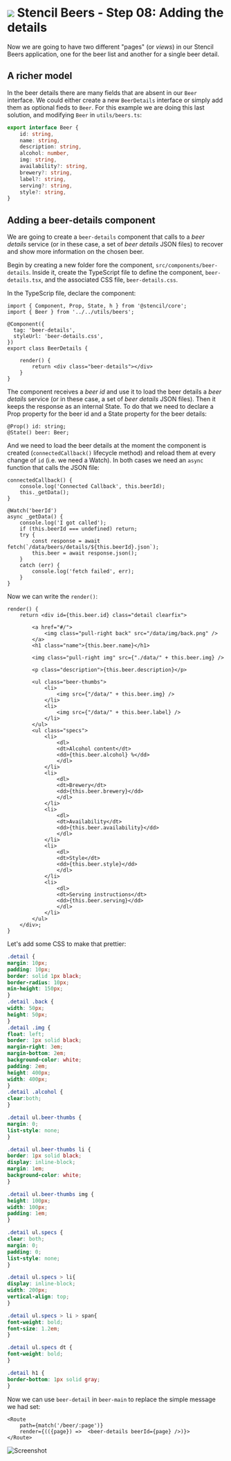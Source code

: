 # ![](../img/logo-25px.png) Stencil Beers - Step 08: Adding the details

Now we are going to have two different "pages" (or *views*) in our Stencil Beers application, one for the beer list and another for a single beer detail.

## A richer model

In the beer details there are many fields that are absent in our `Beer` interface. We could either create a new `BeerDetails` interface or simply add them as optional fieds to `Beer`. For this example we are doing this last solution, and modifying `Beer` in `utils/beers.ts`:

```ts
export interface Beer {
    id: string,
    name: string,
    description: string,
    alcohol: number,
    img: string,
    availability?: string,
    brewery?: string,
    label?: string,
    serving?: string,
    style?: string,
}
```

## Adding a beer-details component

We are going to create a `beer-details` component that calls to a *beer details* service (or in these case, a set of *beer details* JSON files) to recover and show more information on the chosen beer.


Begin by creating a new folder fore the component, `src/components/beer-details`. Inside it, create the TypeScript file to define the component, `beer-details.tsx`, and the associated CSS file, `beer-details.css`.

In the TypeScrip file, declare the component:

```tsx
import { Component, Prop, State, h } from '@stencil/core';
import { Beer } from '../../utils/beers';

@Component({
  tag: 'beer-details',
  styleUrl: 'beer-details.css',
})
export class BeerDetails {

    render() {
        return <div class="beer-details"></div>
    }
}
```

The component receives a *beer id*  and use it to load the beer details a *beer details* service (or in these case, a set of *beer details* JSON files). Then it keeps the response as an internal State. To do that we need to declare a Prop property for the beer id and a State property for the beer details:

```tsx
@Prop() id: string;
@State() beer: Beer;
```

And we need to load the beer details at the moment the component is created (`connectedCallback()` lifecycle method) and reload them at every change of `id` (i.e. we need a Watch). In both cases we need an `async` function that calls the JSON file:

```tsx
connectedCallback() {
    console.log('Connected Callback', this.beerId);
    this._getData();
}

@Watch('beerId')
async _getData() {
    console.log('I got called');
    if (this.beerId === undefined) return;
    try {
        const response = await fetch(`/data/beers/details/${this.beerId}.json`);
        this.beer = await response.json();
    }
    catch (err) {
        console.log('fetch failed', err);
    }
}

```

Now we can write the `render()`:

```tsx
render() {
    return <div id={this.beer.id} class="detail clearfix">
    
        <a href="#/">
            <img class="pull-right back" src="/data/img/back.png" />
        </a>
        <h1 class="name">{this.beer.name}</h1>
    
        <img class="pull-right img" src={"./data/" + this.beer.img} />
    
        <p class="description">{this.beer.description}</p>

        <ul class="beer-thumbs">
            <li>
                <img src={"/data/" + this.beer.img} />
            </li>
            <li>
                <img src={"/data/" + this.beer.label} />
            </li>
        </ul>
        <ul class="specs">
            <li>
                <dl>
                <dt>Alcohol content</dt>
                <dd>{this.beer.alcohol} %</dd>
                </dl>
            </li>
            <li>
                <dl>
                <dt>Brewery</dt>
                <dd>{this.beer.brewery}</dd>
                </dl>
            </li>
            <li>
                <dl>
                <dt>Availability</dt>
                <dd>{this.beer.availability}</dd>
                </dl>
            </li>
            <li>
                <dl>
                <dt>Style</dt>
                <dd>{this.beer.style}</dd>
                </dl>
            </li>
            <li>
                <dl>
                <dt>Serving instructions</dt>
                <dd>{this.beer.serving}</dd>
                </dl>
            </li>
        </ul>
    </div>;
}
```

Let's add some CSS to make that prettier:

```css
.detail {
margin: 10px;
padding: 10px;
border: solid 1px black;
border-radius: 10px;
min-height: 150px;
}
.detail .back {
width: 50px;
height: 50px;
}
.detail .img {
float: left;
border: 1px solid black;
margin-right: 3em;
margin-bottom: 2em;
background-color: white;
padding: 2em;
height: 400px;
width: 400px;
}
.detail .alcohol {
clear:both;
}

.detail ul.beer-thumbs {
margin: 0;
list-style: none;
}

.detail ul.beer-thumbs li {
border: 1px solid black;
display: inline-block;
margin: 1em;
background-color: white;
}

.detail ul.beer-thumbs img {
height: 100px;
width: 100px;
padding: 1em;
}

.detail ul.specs {
clear: both;
margin: 0;
padding: 0;
list-style: none;
}

.detail ul.specs > li{
display: inline-block;
width: 200px;
vertical-align: top;
}

.detail ul.specs > li > span{
font-weight: bold;
font-size: 1.2em;
}

.detail ul.specs dt {
font-weight: bold;
}

.detail h1 {
border-bottom: 1px solid gray;
}
```


Now we can use `beer-detail` in `beer-main` to replace the simple message we had set:

```tsx
<Route 
    path={match('/beer/:page')}
    render={(({page}) =>  <beer-details beerId={page} />)}>
</Route>
```

![Screenshot](../img/step-08-01.png)

